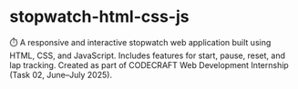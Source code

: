 # stopwatch-html-css-js
⏱️ A responsive and interactive stopwatch web application built using HTML, CSS, and JavaScript. Includes features for start, pause, reset, and lap tracking. Created as part of CODECRAFT Web Development Internship (Task 02, June–July 2025).
